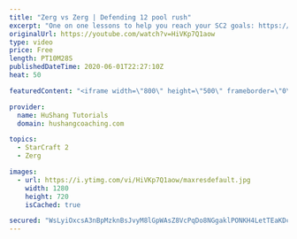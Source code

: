 ```yaml
---
title: "Zerg vs Zerg | Defending 12 pool rush"
excerpt: "One on one lessons to help you reach your SC2 goals: https://www.hushangcoaching.com ------------------------------------------------------------------------------------------------------- In this guide we take a look at how to defend one of the most infamous \"zerg rushes\" in sc2: the 12 pool. This rush"
originalUrl: https://youtube.com/watch?v=HiVKp7Q1aow
type: video
price: Free
length: PT10M28S
publishedDateTime: 2020-06-01T22:27:10Z
heat: 50

featuredContent: "<iframe width=\"800\" height=\"500\" frameborder=\"0\" src=\"https://www.youtube.com/embed/HiVKp7Q1aow\" allow=\"accelerometer; autoplay; encrypted-media; gyroscope; picture-in-picture\" allowfullscreen></iframe>"

provider:
  name: HuShang Tutorials
  domain: hushangcoaching.com

topics:
  - StarCraft 2
  - Zerg

images:
  - url: https://i.ytimg.com/vi/HiVKp7Q1aow/maxresdefault.jpg
    width: 1280
    height: 720
    isCached: true

secured: "WsLyiOxcsA3nBpMzknBsJvyM8lGpWAsZ8VcPqDo8NGgaklPONKH4LetTEaKDcWw5Qz+Qiy0MYBh2beSwbwgq80bZMgbHk3Sut3xd8EHH+fdYQvq0jt2e9uQAvIQINrPSNEO5SBNEHQEKcfwLhGlfMc/R9ucRQmNY1+ZjokKqml0FcwB3HrzXyvrhmIMz/xz5spdUVLuuxKgV7yBzqDDzaJvNGPPVT3mRSb9KtzxEtyIW7x2jym8LoB/J4FEdOHZmrGUQMT1wl50dC95GZ+hYv/GtqddgKBtRi84j5bjydOhq4DOq52fodKkME+PGEbimTwPfXvJQ/Q4dgwf/po3DfitFBNr5vIWOETuT0dOJY9aTqH4hlvUWoPRznibvA4ts4fz2NDWTfeF8p9/NIUsDgeuJ71QbtjsoE54mCZOHPFU=;2243APunvqvWhI4OuBnuBA=="
---
```


